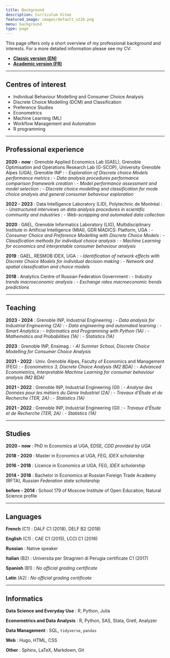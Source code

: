 ```yaml
---
title: Background
description: Curriculum Vitae
featured_image: images/default_x220.png
menu: background
type: page
---
```




<style>
table th:first-of-type {
    width: 25%;
}
table th:nth-of-type(2) {
    width: 75%;
}
</style>



This page offers only a short overview of my professional background and interests. 
For a more detailed information please see my CV:

- <B><A HREF="/docs/cv_classic.pdf">Classic version (EN)</A></B>
- <B><A HREF="/docs/cv_academique.pdf">Academic version (FR)</A></B>



---

## Centres of interest

* Individual Behaviour Modelling and Consumer Choice Analysis
* Discrete Choice Modelling (DCM) and Classification
* Preference Studies
* Econometrics
* Machine Learning (ML)
* Workflow Management and Automation
* R programming



---

## Professional experience

**2020 - now**
: Grenoble Applied Economics Lab (GAEL), Grenoble Optimisation and Operations Research Lab (G-SCOP), University Grenoble Alpes (UGA), Grenoble INP
: - *Exploration of Discrete choice Models performance metrics*
: - *Data analysis procedures performance comparison framework creation*
: - *Model performance assessment and model selection*
: - *Discrete choice modelling and classification for mode choice analysis and general consumer behaviour exploration*

**2022 - 2023**
: Data Intelligence Laboratory (LID), Polytechnic de Montréal
: - *Unstructured interviews on data analysis procedures in scientific community and industries*
: - *Web-scrapping and automated data collection*

**2020**
: GAEL, Grenoble Informatics Laboratory (LIG), Multidisciplinary Institute in Artificial Intelligence (MIAI), GDR MADICS: Platform, UGA
: - *Consumer Choice and Preference Modelling with Discrete Choice Models*
: - *Classification methods for individual choice analysis*
: - *Machine Learning for economics and interpretable consumer behaviour analysis*

**2019**
: GAEL, RESMOB IDEX, UGA
: - *Identification of network effects with Discrete Choice Models for individual decision making*
: - *Network and spatial classification and choice models*

**2018**
: Analytics Centre of Russian Federation Government
: - *Industry trends macroeconomic analysis*
: - *Exchange rates macroeconomic trends predictions*



---

## Teaching

**2023 - 2024**
: Grenoble INP, Industrial Engineering
: - *Data analysis for Industrial Engineering (2A)*
: - *Data engineering and automated learning*
: - *Smart Analytics*
: - *Informatics and Programming with Python (1A)*
: - *Mathematics and Probabilities (1A)*
: - *Statistics (1A)*

**2023**
: Grenoble INP, Ensimag
: - *AI Summer School, Discrete Choice Modelling for Consumer Choice Analysis*

**2021 - 2022**
: Univ. Grenoble Alpes, Faculty of Economics and Management (FEG)
: - *Econometrics 3, Discrete Choice Analysis (M2 BDA)*
: - *Advanced Econometrics, Interpretable Machine Learning for consumer behaviour analysis (M2 BDA)*

**2021 - 2022**
: Grenoble INP, Industrial Engineering (GI)
: - *Analyse des Données pour les métiers du Génie Industriel (2A)*
: - *Travaux d'Étude et de Recherche (TER, 2A)*
: - *Statistics (1A)*

**2021 - 2022**
: Grenoble INP, Industrial Engineering (GI)
: - *Travaux d'Étude et de Recherche (TER, 2A)*
: - *Statistics (1A)*



---

## Studies

**2020 - now**
: PhD in Economics at UGA, EDSE, *CDD provided by UGA*

**2018 - 2020**
: Master in Economics at UGA, FEG, *IDEX scholarship*

**2016 - 2018**
: Licence in Economics at UGA, FEG, *IDEX scholarship*

**2014 - 2018**
: Bachelor in Economics at Russian Foreign Trade Academy (RFTA), *Russian Federation state scholarship*

**before - 2014**
: School 179 of Moscow Institute of Open Education, Natural Science profile



---

## Languages

**French** (C1)
: DALF C1 (2018), DELF B2 (2018)

**English** (C1)
: CAE C1 (2015), LCCI C1 (2016)

**Russian**
: Native speaker

**Italian** (B2)
: Universita per Stragnieri di Perugia certificate C1 (2017)

**Spanish** (B1)
: *No official grading certificate*

**Latin** (A2)
: *No official grading certificate*



---

## Informatics

**Data Science and Everyday Use**
: R, Python, Julia

**Econometrics and Data Analysis**
: R, Python, SAS, Stata, Gretl, Analyzer

**Data Management**
: SQL, `tidyverse`, `pandas`

**Web**
: Hugo, HTML, CSS

**Other**
: Sphinx, LaTeX, Markdown, Git